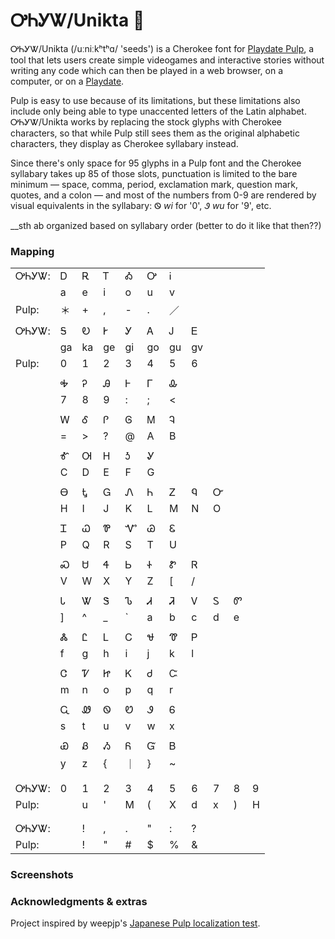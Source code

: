 # ᎤᏂᎩᏔ/Unikta 🌱

ᎤᏂᎩᏔ/Unikta (\/uːniːkʰtʰɑ/ 'seeds') is a Cherokee font for [Playdate Pulp](https://play.date/pulp/), a tool that lets users create simple videogames and interactive stories without writing any code which can then be played in a web browser, on a computer, or on a [Playdate](https://play.date).

Pulp is easy to use because of its limitations, but these limitations also include only being able to type unaccented letters of the Latin alphabet. ᎤᏂᎩᏔ/Unikta works by replacing the stock glyphs with Cherokee characters, so that while Pulp still sees them as the original alphabetic characters, they display as Cherokee syllabary instead.

Since there's only space for 95 glyphs in a Pulp font and the Cherokee syllabary takes up 85 of those slots, punctuation is limited to the bare minimum — space, comma, period, exclamation mark, question mark, quotes, and a colon — and most of the numbers from 0-9 are rendered by visual equivalents in the syllabary: Ꮻ _wi_ for '0', Ꮽ _wu_ for '9', etc.

__sth ab organized based on syllabary order (better to do it like that then??)

### Mapping
||||||||||||
|:----|:----|:----|:----|:----|:----|:----|:----|:----|:----|:----|
|ᎤᏂᎩᏔ:|Ꭰ|Ꭱ|Ꭲ|Ꭳ|Ꭴ|Ꭵ|
||a|e|i|o|u|v|
|Pulp:|＊|+|,|-|.|／|
||||||||||||||||||||||
|ᎤᏂᎩᏔ:|Ꭶ|Ꭷ|Ꭸ|Ꭹ|Ꭺ|Ꭻ|Ꭼ|
||ga|ka|ge|gi|go|gu|gv|
|Pulp:|0|1|2|3|4|5|6|
||||||||||||||||||||||
||Ꭽ|Ꭾ|Ꭿ|Ꮀ|Ꮁ|Ꮂ|
||7|8|9|:|;|<|
||||||||||||||||||||||
||Ꮃ|Ꮄ|Ꮅ|Ꮆ|Ꮇ|Ꮈ|
||=|>|?|@|A|B|
||||||||||||||||||||||
||Ꮉ|Ꮊ|Ꮋ|Ꮌ|Ꮍ|
||C|D|E|F|G|
||||||||||||||||||||||
||Ꮎ|Ꮏ|Ꮐ|Ꮑ|Ꮒ|Ꮓ|Ꮔ|Ꮕ|
||H|I|J|K|L|M|N|O|
||||||||||||||||||||||
||Ꮖ|Ꮗ|Ꮘ|Ꮙ|Ꮚ|Ꮛ|
||P|Q|R|S|T|U|
||||||||||||||||||||||
||Ꮝ|Ꮜ|Ꮞ|Ꮟ|Ꮠ|Ꮡ|Ꮢ|
||V|W|X|Y|Z|[|/|
||||||||||||||||||||||
||Ꮣ|Ꮤ|Ꮥ|Ꮦ|Ꮧ|Ꮨ|Ꮩ|Ꮪ|Ꮫ|
||]|^|_|`|a|b|c|d|e|
||||||||||||||||||||||
||Ꮬ|Ꮭ|Ꮮ|Ꮯ|Ꮰ|Ꮱ|Ꮲ|
||f|g|h|i|j|k|l|
||||||||||||||||||||||
||Ꮳ|Ꮴ|Ꮵ|Ꮶ|Ꮷ|Ꮸ|
||m|n|o|p|q|r|
||||||||||||||||||||||
||Ꮹ|Ꮺ|Ꮻ|Ꮼ|Ꮽ|Ꮾ|
||s|t|u|v|w|x|
||||||||||||||||||||||
||Ꮿ|Ᏸ|Ᏹ|Ᏺ|Ᏻ|Ᏼ|
||y|z|{|｜|}|~|
||||||||||||||||||||||
||||||||||||||||||||||
|ᎤᏂᎩᏔ:|0|1|2|3|4|5|6|7|8|9|
|Pulp:||u|'|M|(|X|d|x|)|H|w|
||||||||||||||||||||||
||||||||||||||||||||||
|ᎤᏂᎩᏔ:| |!|,|.|"|:|?|
|Pulp:| |!|"|#|$|%|&|

### Screenshots

### Acknowledgments & extras

Project inspired by weepjp's [Japanese Pulp localization test](https://github.com/weepjp/Playdate-Pulp-Sample-jp).

